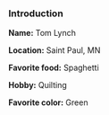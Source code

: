 ### Introduction

**Name:** Tom Lynch

**Location:** Saint Paul, MN

**Favorite food:** Spaghetti

**Hobby:** Quilting

**Favorite color:** Green
